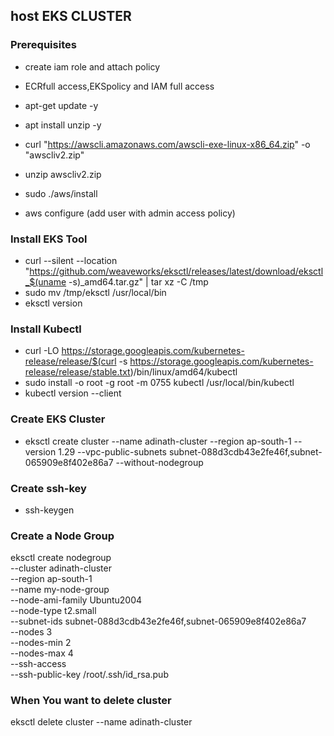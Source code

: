 ## host EKS CLUSTER 

### Prerequisites
- create iam role and attach policy
- ECRfull access,EKSpolicy and IAM full access
  
- apt-get update -y
- apt install unzip -y
- curl "https://awscli.amazonaws.com/awscli-exe-linux-x86_64.zip" -o "awscliv2.zip"
- unzip awscliv2.zip
- sudo ./aws/install
  
- aws configure (add user with admin access policy)
  
### Install EKS Tool
- curl --silent --location "https://github.com/weaveworks/eksctl/releases/latest/download/eksctl_$(uname -s)_amd64.tar.gz" | tar xz -C /tmp
- sudo mv /tmp/eksctl /usr/local/bin
- eksctl version

### Install Kubectl
- curl -LO https://storage.googleapis.com/kubernetes-release/release/$(curl -s https://storage.googleapis.com/kubernetes-release/release/stable.txt)/bin/linux/amd64/kubectl
- sudo install -o root -g root -m 0755 kubectl /usr/local/bin/kubectl 
- kubectl version --client

### Create EKS Cluster
- eksctl create cluster --name adinath-cluster --region ap-south-1 --version 1.29 --vpc-public-subnets subnet-088d3cdb43e2fe46f,subnet-065909e8f402e86a7 --without-nodegroup

### Create ssh-key
- ssh-keygen
  
### Create a Node Group
 eksctl create nodegroup \
  --cluster adinath-cluster \
  --region ap-south-1 \
  --name my-node-group \
  --node-ami-family Ubuntu2004 \
  --node-type t2.small \
  --subnet-ids subnet-088d3cdb43e2fe46f,subnet-065909e8f402e86a7 \
  --nodes 3 \
  --nodes-min 2 \
  --nodes-max 4 \
  --ssh-access \
  --ssh-public-key /root/.ssh/id_rsa.pub




 ### When You want to delete cluster
 eksctl delete cluster --name adinath-cluster
